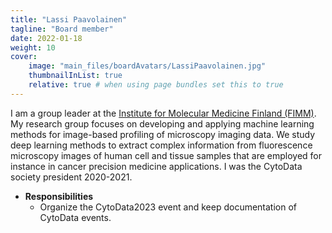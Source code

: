 ```yaml
---
title: "Lassi Paavolainen"
tagline: "Board member"
date: 2022-01-18
weight: 10
cover:
    image: "main_files/boardAvatars/LassiPaavolainen.jpg"
    thumbnailInList: true
    relative: true # when using page bundles set this to true
---
```

I am a group leader at the [Institute for Molecular Medicine Finland (FIMM)](https://www.fimm.fi). My research group focuses on developing and applying machine learning methods for image-based profiling of microscopy imaging data. We study deep learning methods to extract complex information from fluorescence microscopy images of human cell and tissue samples that are employed for instance in cancer precision medicine applications.
I was the CytoData society president 2020-2021.

- **Responsibilities**
  - Organize the CytoData2023 event and keep documentation of CytoData events.
